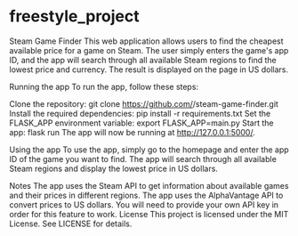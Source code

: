 # freestyle_project

Steam Game Finder
This web application allows users to find the cheapest available price for a game on Steam. The user simply enters the game's app ID, and the app will search through all available Steam regions to find the lowest price and currency. The result is displayed on the page in US dollars.

Running the app
To run the app, follow these steps:

Clone the repository: git clone https://github.com/<your-username>/steam-game-finder.git
Install the required dependencies: pip install -r requirements.txt
Set the FLASK_APP environment variable: export FLASK_APP=main.py
Start the app: flask run
The app will now be running at http://127.0.0.1:5000/.

Using the app
To use the app, simply go to the homepage and enter the app ID of the game you want to find. The app will search through all available Steam regions and display the lowest price in US dollars.

Notes
The app uses the Steam API to get information about available games and their prices in different regions.
The app uses the AlphaVantage API to convert prices to US dollars. You will need to provide your own API key in order for this feature to work.
License
This project is licensed under the MIT License. See LICENSE for details.